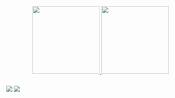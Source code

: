 <div align="center">
  <a href="https://github.com/wesleyclaudino">
  <img height="180em" src="https://github-readme-stats.vercel.app/api?username=wesleyclaudino&show_icons=true&theme=nightowl&include_all_commits=true&count_private=true"/>
  <img height="180em" src="https://github-readme-stats.vercel.app/api/top-langs/?username=wesleyclaudino&layout=compact&langs_count=7&theme=nightowl"/>
</div>
  
  ##
  
  <div>
    <a href="https://www.linkedin.com/in/wesley-claudino/" target="_blank"><img src="https://img.shields.io/badge/-LinkedIn-%230077B5?style=for-the-badge&logo=linkedin&logoColor=white" target="_blank"></a>
  <a href = "mailto:claudinowesley11@gmail.com"><img src="https://img.shields.io/badge/-Gmail-%23333?style=for-the-badge&logo=gmail&logoColor=white" target="_blank"></a>
  </div>
